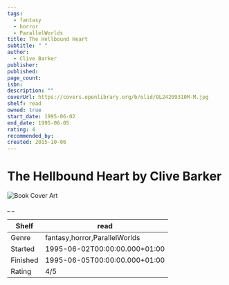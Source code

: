 ```yaml
---
tags:
  - fantasy
  - horror
  - ParallelWorlds
title: The Hellbound Heart
subtitle: " "
author:
  - Clive Barker
publisher: 
published: 
page_count: 
isbn: 
description: ""
coverUrl: https://covers.openlibrary.org/b/olid/OL24209310M-M.jpg
shelf: read
owned: true
start_date: 1995-06-02
end_date: 1995-06-05
rating: 4
recommended_by: 
created: 2015-10-06
---
```


# The Hellbound Heart by Clive Barker

![Book Cover Art](https://covers.openlibrary.org/b/olid/OL24209310M-M.jpg)

_ _

| Shelf | read |
| --- | --- |
| Genre | fantasy,horror,ParallelWorlds |
| Started | 1995-06-02T00:00:00.000+01:00 |
| Finished | 1995-06-05T00:00:00.000+01:00 |
| Rating | 4/5 |

